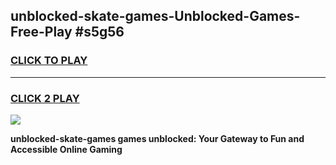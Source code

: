 
## unblocked-skate-games-Unblocked-Games-Free-Play #s5g56
<h3>
<a href="https://us.freeplayer.one?title=unblocked-skate-games&ref=9M">CLICK TO PLAY</a></h3>
<hr>

<h3>
<a href="https://us.freeplayer.one?title=unblocked-skate-games&ref=9M">CLICK 2 PLAY</a>
  
</h3>

<a href="https://us.freeplayer.one?title=unblocked-skate-games&ref=9M"><img src="https://clearcache.store/games.png"></a>


**unblocked-skate-games games unblocked: Your Gateway to Fun and Accessible Online Gaming**
